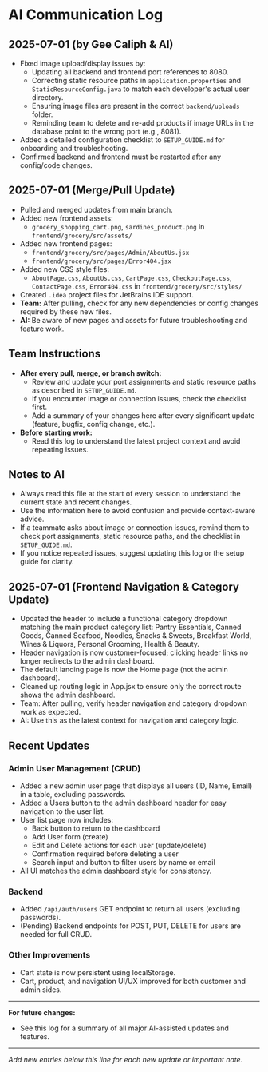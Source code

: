 # AI Communication Log

## 2025-07-01 (by Gee Caliph & AI)
- Fixed image upload/display issues by:
  - Updating all backend and frontend port references to 8080.
  - Correcting static resource paths in `application.properties` and `StaticResourceConfig.java` to match each developer's actual user directory.
  - Ensuring image files are present in the correct `backend/uploads` folder.
  - Reminding team to delete and re-add products if image URLs in the database point to the wrong port (e.g., 8081).
- Added a detailed configuration checklist to `SETUP_GUIDE.md` for onboarding and troubleshooting.
- Confirmed backend and frontend must be restarted after any config/code changes.



## 2025-07-01 (Merge/Pull Update)
- Pulled and merged updates from main branch.
- Added new frontend assets:
  - `grocery_shopping_cart.png`, `sardines_product.png` in `frontend/grocery/src/assets/`
- Added new frontend pages:
  - `frontend/grocery/src/pages/Admin/AboutUs.jsx`
  - `frontend/grocery/src/pages/Error404.jsx`
- Added new CSS style files:
  - `AboutPage.css`, `AboutUs.css`, `CartPage.css`, `CheckoutPage.css`, `ContactPage.css`, `Error404.css` in `frontend/grocery/src/styles/`
- Created `.idea` project files for JetBrains IDE support.
- **Team:** After pulling, check for any new dependencies or config changes required by these new files.
- **AI:** Be aware of new pages and assets for future troubleshooting and feature work.


## Team Instructions
- **After every pull, merge, or branch switch:**
  - Review and update your port assignments and static resource paths as described in `SETUP_GUIDE.md`.
  - If you encounter image or connection issues, check the checklist first.
  - Add a summary of your changes here after every significant update (feature, bugfix, config change, etc.).
- **Before starting work:**
  - Read this log to understand the latest project context and avoid repeating issues.

## Notes to AI
- Always read this file at the start of every session to understand the current state and recent changes.
- Use the information here to avoid confusion and provide context-aware advice.
- If a teammate asks about image or connection issues, remind them to check port assignments, static resource paths, and the checklist in `SETUP_GUIDE.md`.
- If you notice repeated issues, suggest updating this log or the setup guide for clarity.

## 2025-07-01 (Frontend Navigation & Category Update)
- Updated the header to include a functional category dropdown matching the main product category list: Pantry Essentials, Canned Goods, Canned Seafood, Noodles, Snacks & Sweets, Breakfast World, Wines & Liquors, Personal Grooming, Health & Beauty.
- Header navigation is now customer-focused; clicking header links no longer redirects to the admin dashboard.
- The default landing page is now the Home page (not the admin dashboard).
- Cleaned up routing logic in App.jsx to ensure only the correct route shows the admin dashboard.
- Team: After pulling, verify header navigation and category dropdown work as expected.
- AI: Use this as the latest context for navigation and category logic.

## Recent Updates

### Admin User Management (CRUD)
- Added a new admin user page that displays all users (ID, Name, Email) in a table, excluding passwords.
- Added a Users button to the admin dashboard header for easy navigation to the user list.
- User list page now includes:
  - Back button to return to the dashboard
  - Add User form (create)
  - Edit and Delete actions for each user (update/delete)
  - Confirmation required before deleting a user
  - Search input and button to filter users by name or email
- All UI matches the admin dashboard style for consistency.

### Backend
- Added `/api/auth/users` GET endpoint to return all users (excluding passwords).
- (Pending) Backend endpoints for POST, PUT, DELETE for users are needed for full CRUD.

### Other Improvements
- Cart state is now persistent using localStorage.
- Cart, product, and navigation UI/UX improved for both customer and admin sides.

---
**For future changes:**
- See this log for a summary of all major AI-assisted updates and features.

---

*Add new entries below this line for each new update or important note.* 